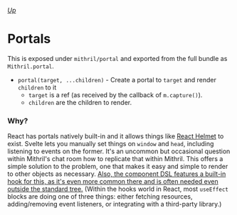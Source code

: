 [*Up*](./README.md)

# Portals

This is exposed under `mithril/portal` and exported from the full bundle as `Mithril.portal`.

- `portal(target, ...children)` - Create a portal to `target` and render `children` to it
    - `target` is a ref (as received by the callback of `m.capture()`).
    - `children` are the children to render.

### Why?

React has portals natively built-in and it allows things like [React Helmet](https://github.com/nfl/react-helmet) to exist. Svelte lets you manually set things on `window` and `head`, including listening to events on the former. It's an uncommon but occasional question within Mithril's chat room how to replicate that within Mithril. This offers a simple solution to the problem, one that makes it easy and simple to render to other objects as necessary. [Also, the component DSL features a built-in hook for this, as it's even more common there and is often needed even outside the standard tree.](component-dsl.md#render-state) (Within the hooks world in React, most `useEffect` blocks are doing one of three things: either fetching resources, adding/removing event listeners, or integrating with a third-party library.)
